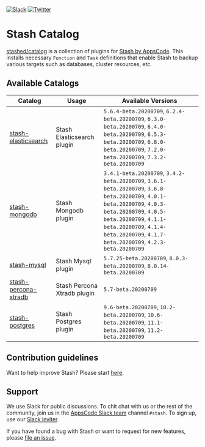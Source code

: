 <!---
Generated by render-gotpl. DO NOT EDIT.
-->
[![Slack](https://slack.appscode.com/badge.svg)](https://slack.appscode.com)
[![Twitter](https://img.shields.io/twitter/follow/kubestash.svg?style=social&logo=twitter&label=Follow)](https://twitter.com/intent/follow?screen_name=KubeStash)

# Stash Catalog

[stashed/catalog](https://github.com/stashed/catalog) is a collection of plugins for [Stash by AppsCode](https://appscode.com/products/stash/). This installs necessary `Function` and `Task` definitions that enable Stash to backup various targets such as databases, cluster resources, etc.

## Available Catalogs

| Catalog                                                         | Usage                       | Available Versions                                                                                                                        |
| --------------------------------------------------------------- | --------------------------- | ------------------------------------------------------------------------------------------------------ |
| [stash-elasticsearch](https://github.com/stashed/elasticsearch) | Stash Elasticsearch plugin | `5.6.4-beta.20200709`, `6.2.4-beta.20200709`, `6.3.0-beta.20200709`, `6.4.0-beta.20200709`, `6.5.3-beta.20200709`, `6.8.0-beta.20200709`, `7.2.0-beta.20200709`, `7.3.2-beta.20200709` |
| [stash-mongodb](https://github.com/stashed/mongodb) | Stash Mongodb plugin | `3.4.1-beta.20200709`, `3.4.2-beta.20200709`, `3.6.1-beta.20200709`, `3.6.8-beta.20200709`, `4.0.1-beta.20200709`, `4.0.3-beta.20200709`, `4.0.5-beta.20200709`, `4.1.1-beta.20200709`, `4.1.4-beta.20200709`, `4.1.7-beta.20200709`, `4.2.3-beta.20200709` |
| [stash-mysql](https://github.com/stashed/mysql) | Stash Mysql plugin | `5.7.25-beta.20200709`, `8.0.3-beta.20200709`, `8.0.14-beta.20200709` |
| [stash-percona-xtradb](https://github.com/stashed/percona-xtradb) | Stash Percona Xtradb plugin | `5.7-beta.20200709` |
| [stash-postgres](https://github.com/stashed/postgres) | Stash Postgres plugin | `9.6-beta.20200709`, `10.2-beta.20200709`, `10.6-beta.20200709`, `11.1-beta.20200709`, `11.2-beta.20200709` |

## Contribution guidelines

Want to help improve Stash? Please start [here](https://appscode.com/products/stash/latest/welcome/contributing).

## Support

We use Slack for public discussions. To chit chat with us or the rest of the community, join us in the [AppsCode Slack team](https://appscode.slack.com/messages/C8NCX6N23/details/) channel `#stash`. To sign up, use our [Slack inviter](https://slack.appscode.com/).

If you have found a bug with Stash or want to request for new features, please [file an issue](https://github.com/stashed/stash/issues/new).

